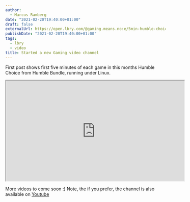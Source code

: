 ```yaml
---
author:
  - Marcus Ramberg
date: "2021-02-20T19:40:00+01:00"
draft: false
externalUrl: https://open.lbry.com/@gaming.means.no:e/5min-humble-choice-02-21:8?r=3cvdSDPFnEF4PTDniNjReLdghFxjkhRJ
publishDate: "2021-02-20T19:40:00+01:00"
tags:
  - lbry
  - video
title: Started a new Gaming video channel
---
```


First post shows first five minutes of each game in this months Humble Choice
from Humble Bundle, running under Linux.

<iframe id="lbry-iframe" width="560" height="315"
src="https://lbry.tv/$/embed/5min-humble-choice-02-21/89592a7802d3825c3dbb29e8b3a7dd5d8532efc8?r=3cvdSDPFnEF4PTDniNjReLdghFxjkhRJ"
allowfullscreen></iframe>

More videos to come soon :) Note, the if you prefer, the channel is also
available on [Youtube](https://www.youtube.com/watch?v=GEaKekwjvCA&feature=youtu.be)

